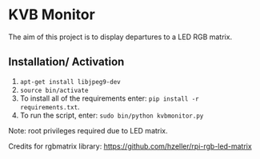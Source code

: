 # KVB Monitor
The aim of this project is to display departures to a LED RGB matrix.

## Installation/ Activation
1. `apt-get install libjpeg9-dev`
2. `source bin/activate`
3. To install all of the requirements enter: `pip install -r requirements.txt`.
4. To run the script, enter: `sudo bin/python kvbmonitor.py`

Note: root privileges required due to LED matrix.

Credits for rgbmatrix library: https://github.com/hzeller/rpi-rgb-led-matrix